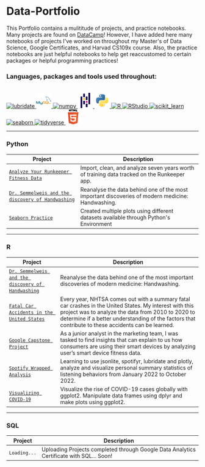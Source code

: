 # Data-Portfolio

This Portfolio contains a mulititude of projects, and practice notebooks. Many projects are found on [DataCamp](https://www.datacamp.com/)! 
However, I have added here many notebooks of projects I've worked on throughout my Master's of Data Science, Google Certificates, and 
Harvad CS109x course. Also, the practice notebooks are just helpful notebooks to help get reaccustomed to certain packages or helpful
programming practices!

<h3 align="left">Languages, packages and tools used throughout:</h3><br>
<a href="https://lubridate.tidyverse.org/" target="_blank" rel="noreferrer"> <img src="https://lubridate.tidyverse.org/logo.png" alt="lubridate" width="40" height="40"/> </a> 
<a href="https://www.mysql.com/" target="_blank" rel="noreferrer"> <img src="https://raw.githubusercontent.com/devicons/devicon/master/icons/mysql/mysql-original-wordmark.svg" alt="mysql" width="40" height="40"/> </a>
<a href="https://numpy.org/" target="_blank" rel="noreferrer"> <img src="https://numpy.org/images/logo.svg" alt="numpy" width="40" height="40"/> </a> 
<a href="https://pandas.pydata.org/" target="_blank" rel="noreferrer"> <img src="https://raw.githubusercontent.com/devicons/devicon/2ae2a900d2f041da66e950e4d48052658d850630/icons/pandas/pandas-original.svg" alt="pandas" width="40" height="40"/> </a> 
<a href="https://www.python.org" target="_blank" rel="noreferrer"> <img src="https://raw.githubusercontent.com/devicons/devicon/master/icons/python/python-original.svg" alt="python" width="40" height="40"/> </a> 
<a href="https://www.r-project.org/" target="_blank" rel="noreferrer"> <img src="https://www.r-project.org/Rlogo.png" alt="R" width="40" height="40"/> </a> 
<a href="https://posit.co/downloads/" target="_blank" rel="noreferrer"> <img src="https://swag.rstudio.com/uploads/1/3/1/3/131335021/s815253891256106552_p6_i2_w660.png" alt="RStudio" width="40" height="40"/> </a> 
<a href="https://scikit-learn.org/" target="_blank" rel="noreferrer"> <img src="https://upload.wikimedia.org/wikipedia/commons/0/05/Scikit_learn_logo_small.svg" alt="scikit_learn" width="40" height="40"/> </a> 
<a href="https://seaborn.pydata.org/" target="_blank" rel="noreferrer"> <img src="https://seaborn.pydata.org/_images/logo-mark-lightbg.svg" alt="seaborn" width="40" height="40"/> </a> 
<a href="https://www.tidyverse.org/" target="_blank" rel="noreferrer"> <img src="https://d33wubrfki0l68.cloudfront.net/476fa4025501dcec05be08248b32d390dd2337d5/574c6/css/images/hex/tidyr.png" alt="tidyverse" width="40" height="40"/> </a> 
<a href="https://www.w3.org/html/" target="_blank" rel="noreferrer"> <img src="https://raw.githubusercontent.com/devicons/devicon/master/icons/html5/html5-original-wordmark.svg" alt="html5" width="40" height="40"/> </a> </p>

---

### **Python**
| Project | Description |
| --- | --- |
| [`Analyze Your Runkeeper Fitness Data`](https://github.com/dhubois/Data-Portfolio/tree/main/Python/Analyzing%20Runkeep%20Data) | Import, clean, and analyze seven years worth of training data tracked on the Runkeeper app. |
| [`Dr. Semmelweis and the discovery of Handwashing`](https://github.com/dhubois/Data-Portfolio/tree/main/Python/Dr.%20Semmelweis%20and%20the%20Discovery%20of%20Handwashing) | Reanalyse the data behind one of the most important discoveries of modern medicine: Handwashing. |
|[`Seaborn Practice`](https://github.com/dhubois/Data-Portfolio/tree/main/Python/Seaborn%20Fun%20Practice)| Created multiple plots using different datasets available through Python's Environment |

---

### **R**
| Project | Description |
| --- | --- |
| [`Dr. Semmelweis and the discovery of Handwashing`](https://github.com/dhubois/Data-Portfolio/tree/main/R/Dr.%20Semmelweis%20and%20the%20Discovery%20of%20Handwashing) | Reanalyse the data behind one of the most important discoveries of modern medicine: Handwashing. |
| [`Fatal Car Accidents in the United States`](https://github.com/dhubois/Data-Portfolio/tree/main/R/Fatal%20Car%20Accidents%20in%20the%20US) | Every year, NHTSA comes out with a summary fatal car crashes in the United States. My interest with this project was to analyze the data from 2010 to 2020 to determine if a better understanding of the factors that contribute to these accidents can be learned. |
| [`Google Capstone Project`](https://github.com/dhubois/Data-Portfolio/tree/main/R/Google%20Capstone%20Project) | As a junior analyst in the marketing team, I was tasked to find insights that can explain to us how consumers are using their smart devices by analyzing user’s smart device fitness data. |
|[`Spotify Wrapped Analysis`](https://github.com/dhubois/Data-Portfolio/tree/main/R/Spotify%20Wrapped%20Analysis)| Learning to use jsonlite, spotifyr, lubridate and plotly, analyze and visualize personal summary statistics of listening behaviors from January 2022 to October 2022. |
| [`Visualizing COVID-19`](https://github.com/dhubois/Data-Portfolio/tree/main/R/Visualizing%20COVID-19) | Visualize the rise of COVID-19 cases globally with ggplot2. Manipulate data frames using dplyr and make plots using ggplot2. |


---

### **SQL**
| Project | Description |
| --- | --- |
| `Loading...` | Uploading Projects completed through Google Data Analytics Certificate with SQL... Soon! |

